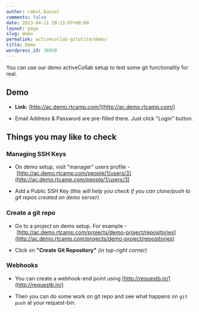 ```yaml
---
author: rahul.bansal
comments: false
date: 2013-04-11 10:13:07+00:00
layout: page
slug: demo
permalink: activecollab-gitolite/demo/
title: Demo
wordpress_id: 36910
---
```


You can use our demo activeCollab setup to test some git functionality for real.


## Demo






  * **Link:** [http://ac.demo.rtcamp.com/](http://ac.demo.rtcamp.com/)


  * Email Address & Password are pre-filled there. Just click "Login" button.




## Things you may like to check




### **Managing SSH Keys**






  * On demo setup, visit "manager" users profile - [http://ac.demo.rtcamp.com/people/1/users/3](http://ac.demo.rtcamp.com/people/1/users/3)


  * Add a Public SSH Key _(this will help you check if you can clone/push to git repos created on demo server)_




### **Create a git repo**









  * Go to a project on demo setup. For example - [http://ac.demo.rtcamp.com/projects/demo-project/repositories](http://ac.demo.rtcamp.com/projects/demo-project/repositories)


  * Click on **"Create Git Repository"** _(in top-right corner)_




### **Webhooks**






  * You can create a webhook-end point using [http://requestb.in/](http://requestb.in/)


  * Then you can do some work on git repo and see what happens on `git push` at your request-bin.
